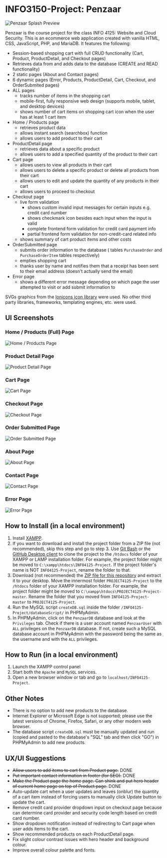 # INFO3150-Project: Penzaar

![Penzaar Splash Preview](assets/images/screenshots/penzaar-hero-preview.jpg)

Penzaar is the course project for the class INFO 4125: Website and Cloud Security.
This is an ecommerce web application created with vanilla HTML, CSS, JavaScript, PHP, and MariaDB.
It features the following:

- Session-based shopping cart with full CRUD functionality (Cart, Product, ProductDetail, and Checkout pages)
- Retrieves data from and adds data to the database (CREATE and READ functionality)
- 2 static pages (About and Contact pages)
- 6 dynamic pages (Error, Products, ProductDetail, Cart, Checkout, and OrderSubmited pages)
- ALL pages
  - tracks number of items in the shopping cart
  - mobile-first, fully responsive web design (supports mobile, tablet, and desktop devices)
  - shows number of cart items on shopping cart icon when the user has at least 1 cart item
- Home / Products page
  - retrieves product data
  - allows instant search (searchbox) function
  - allows users to add product to their cart
- ProductDetail page
  - retrieves data about a specific product
  - allows users to add a specified quantity of the product to their cart
- Cart page
  - allows users to view all products in their cart
  - allows users to delete a specific product or delete all products from their cart
  - allows users to edit and update the quantity of any products in their cart
  - allows users to proceed to checkout
- Checkout page
  - live form validation
    - shows custom invalid input messages for certain inputs e.g. credit card number
    - shows checkmark icon besides each input when the input is valid
    - complete frontend form validation for credit card payment info
    - partial frontend form validation for non-credit-card related info
  - shows summary of cart product items and other costs
- OrderSubmitted page
  - submits order information to the database ( tables `PurchaseOrder` and `PurchaseOrderItem` tables respectively)
  - empties shopping cart
  - thanks user by name and notifies them that a receipt has been sent to their email address (doesn't actually send the email)
- Error page
  - shows a different error message depending on which page the user attempted to visit or add submit information to

SVGs graphics from the [Ionicons icon library](https://ionicons.com/) were used.
No other third party libraries, frameworks, templating engines, etc. were used.

<!-- ## UX Demos (Desktop)

### Instant product search functionality.

![Instant product search functionality](assets/images/UXDemos/.gif)

### Cart CRUD functionality.

![Cart CRUD functionality](assets/images/UXDemos/.gif)

### Credit card live validation functionality.

![Credit card live validation functionality](assets/images/UXDemos/.gif) -->

<!-- ## UX Demo (Pseudo Mobile)

### Instant product search functionality.

### Cart CRUD functionality.

### Credit card live validation functionality.

### Mobile Demo

## UI Screenshots

### Home / Products (Full) Page -->

## UI Screenshots

### Home / Products (Full) Page

![Home / Products Page](assets/images/screenshots/products-desktop.png)

### Product Detail Page

![Product Detail Page](assets/images/screenshots/productDetail-desktop.png)

### Cart Page

![Cart Page](assets/images/screenshots/cart-desktop.png)

### Checkout Page

![Checkout Page](assets/images/screenshots/checkout-incomplete-desktop.png)

### Order Submitted Page

![Order Submitted Page](assets/images/screenshots/orderSubmitted-desktop.png)

### About Page

![About Page](assets/images/screenshots/about-desktop.png)

### Contact Page

![Contact Page](assets/images/screenshots/contact-desktop.png)

### Error Page

![Error Page](assets/images/screenshots/error-desktop.png)

## How to Install (in a local environment)

1. Install [XAMPP](https://www.apachefriends.org/index.html).
2. If you want to download and install the project folder from a ZIP file (not recommended), skip this step and go to step 3. Use [Git Bash](https://git-scm.com/downloads) or the [GitHub Desktop client](https://desktop.github.com/) to clone the project to the `/htdocs` folder of your XAMPP or LAMP installation folder. For example, the project folder might be moved to `C:\xampp\htdocs\INFO4125-Project`. If the project folder's name is NOT `INFO4125-Project`, rename the folder to that.
3. Download (not recommended) the [ZIP file for this repository](https://github.com/JunYuHuang/INFO4125-Project/archive/master.zip) and extract it to your desktop. Move the innermost folder `PROJECT4125-Project` to the `/htdocs` folder of your XAMPP installation folder. For example, the project folder might be moved to `C:\xampp\htdocs\PROJECT4125-Project-master`. Rename the folder that you moved from `INFO4125-Project-master` to `PROJECT4125-Project`.
4. Run the MySQL script `createDB.sql` inside the folder `/INFO4125-Project/databaseScript/` in PHPMyAdmin.
5. In PHPMyAdmin, click on the `PenzaarDB` database and look at the `Privileges` tab. Check if there is a user account named `PenzaarUser` with `ALL` privileges on the `PenzaarDB` database. If not, create such a MySQL database account in PHPMyAdmin with the password being the same as the username and with the `ALL` privileges.

## How to Run (in a local environment)

1. Launch the XAMPP control panel
2. Start both the `Apache` and `MySQL` services.
3. Open a new browser window or tab and go to `localhost/INFO4125-Project`.

## Other Notes

- There is no option to add new products to the database.
- Internet Explorer or Microsoft Edge is not supported; please use the latest versions of Chrome, Firefox, Safari, or any other modern web browser.
- The database script `createDB.sql` must be manually updated and run (copied and pasted to the database's "SQL" tab and then click "GO") in PHPMyAdmin to add new products.

## UX/UI Suggestions

- ~~Allow users to add items to cart from Product page.~~ DONE
- ~~Put important contact information in footer (for SEO).~~ DONE
- ~~Make the Product page the home page. Can shink and put hero header of current home page on top of Product page.~~ DONE
- Auto-update cart when a user updates and leaves (onblur) the quantity of a cart item instead of forcing users to manually click Update button to update the cart.
- Remove credit card provider dropdown input on checkout page because can determine card provider and security code length based on credit card number.
- Show dropdown notification instead of redirecting to Cart page when user adds items to the cart.
- Show recommended products on each ProductDetail page.
- Fix slight colour contrast issues with hero header and background colour.
- Improve overall colour palette and fonts.
